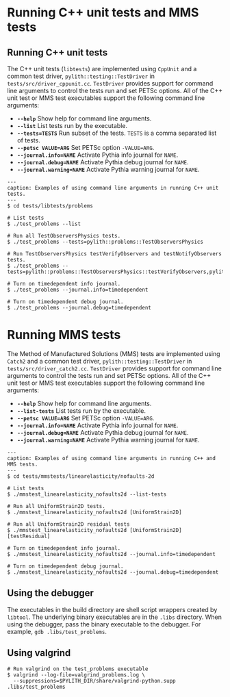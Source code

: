 # Running C++ unit tests and MMS tests

## Running C++ unit tests

The C++ unit tests (`libtests`) are implemented using `CppUnit` and a common test driver, `pylith::testing::TestDriver` in `tests/src/driver_cppunit.cc`.
`TestDriver` provides support for command line arguments to control the tests run and set PETSc options.
All of the C++ unit test or MMS test executables support the following command line arguments:

* **`--help`** Show help for command line arguments.
* **`--list`** List tests run by the executable.
* **`--tests=TESTS`** Run subset of the tests. `TESTS` is a comma separated list of tests.
* **`--petsc VALUE=ARG`** Set PETSc option `-VALUE=ARG`.
* **`--journal.info=NAME`** Activate Pythia info journal for `NAME`.
* **`--journal.debug=NAME`** Activate Pythia debug journal for `NAME`.
* **`--journal.warning=NAME`** Activate Pythia warning journal for `NAME`.

```{code-block} console
---
caption: Examples of using command line arguments in running C++ unit tests.
---
$ cd tests/libtests/problems

# List tests
$ ./test_problems --list

# Run all TestObserversPhysics tests.
$ ./test_problems --tests=pylith::problems::TestObserversPhysics

# Run TestObserversPhysics testVerifyObservers and testNotifyObservers tests.
$ ./test_problems --tests=pylith::problems::TestObserversPhysics::testVerifyObservers,pylith::problems::TestObserversPhysics::testNotifyObservers

# Turn on timedependent info journal.
$ ./test_problems --journal.info=timedependent

# Turn on timedependent debug journal.
$ ./test_problems --journal.debug=timedependent
```

# Running MMS tests

The Method of Manufactured Solutions (MMS) tests are implemented using `Catch2` and a common test driver, `pylith::testing::TestDriver` in `tests/src/driver_catch2.cc`.
`TestDriver` provides support for command line arguments to control the tests run and set PETSc options.
All of the C++ unit test or MMS test executables support the following command line arguments:

* **`--help`** Show help for command line arguments.
* **`--list-tests`** List tests run by the executable.
* **`--petsc VALUE=ARG`** Set PETSc option `-VALUE=ARG`.
* **`--journal.info=NAME`** Activate Pythia info journal for `NAME`.
* **`--journal.debug=NAME`** Activate Pythia debug journal for `NAME`.
* **`--journal.warning=NAME`** Activate Pythia warning journal for `NAME`.

```{code-block} console
---
caption: Examples of using command line arguments in running C++ and MMS tests.
---
$ cd tests/mmstests/linearelasticity/nofaults-2d

# List tests
$ ./mmstest_linearelasticity_nofaults2d --list-tests

# Run all UniformStrain2D tests.
$ ./mmstest_linearelasticity_nofaults2d [UniformStrain2D]

# Run all UniformStrain2D residual tests
$ ./mmstest_linearelasticity_nofaults2d [UniformStrain2D][testResidual]

# Turn on timedependent info journal.
$ ./mmstest_linearelasticity_nofaults2d --journal.info=timedependent

# Turn on timedependent debug journal.
$ ./mmstest_linearelasticity_nofaults2d --journal.debug=timedependent
```

## Using the debugger

The executables in the build directory are shell script wrappers created by `libtool`.
The underlying binary executables are in the `.libs` directory.
When using the debugger, pass the binary executable to the debugger.
For example, `gdb .libs/test_problems`.

## Using valgrind

```{code-block} console
# Run valgrind on the test_problems executable
$ valgrind --log-file=valgrind_problems.log \
  --suppressions=$PYLITH_DIR/share/valgrind-python.supp .libs/test_problems
```
